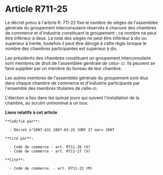 # Article R711-25

Le décret prévu à l'article R. 711-22 fixe le nombre de sièges de l'assemblée générale du groupement interconsulaire réservés
à chacune des chambres de commerce et d'industrie constituant le groupement ; ce nombre ne peut être inférieur à deux. Le
total des sièges ne peut être inférieur à dix ou supérieur à trente, toutefois il peut être dérogé à cette règle lorsque le
nombre des chambres participantes est supérieur à dix.

Les présidents des chambres constituant un groupement interconsulaire sont membres de droit de l'assemblée générale de celui-
ci. Ils peuvent se faire suppléer par un membre du bureau de leur chambre.

Les autres membres de l'assemblée générale du groupement sont élus dans chaque chambre de commerce et d'industrie
participante par l'ensemble des membres titulaires de celle-ci.

L'élection a lieu dans les quinze jours qui suivent l'installation de la chambre, au scrutin uninominal à un tour.

**Liens relatifs à cet article**

	**Codifié par**:

	  - Décret n°2007-431 2007-03-25 JORF 27 mars 2007

	**Cité par**:

	  - Code de commerce - art. R711-26 (V)
	  - Code de commerce - art. R711-27 (V)

	**Cite**:

	  - Code de commerce. - art. R711-22 (M)
